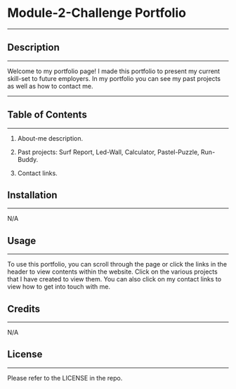 # Module-2-Challenge Portfolio
***

## Description
***
Welcome to my portfolio page! I made this portfolio to present my current skill-set to future employers. In my portfolio you can see my past projects as well as how to contact me.
***

## Table of Contents
***
1. About-me description.

2. Past projects: Surf Report, Led-Wall, Calculator, Pastel-Puzzle, Run-Buddy.

3. Contact links.

## Installation
***

N/A

## Usage
***
To use this portfolio, you can scroll through the page or click the links in the header to view contents within the website. Click on the various projects that I have created to view them. You can also click on my contact links to view how to get into touch with me. 

## Credits
***
N/A

## License
***
Please refer to the LICENSE in the repo.


